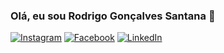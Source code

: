 ### Olá, eu sou Rodrigo Gonçalves Santana 👋

[![Instagram](https://img.shields.io/badge/-Instagram-ff69b4?style=flat&logo=Instagram&logoColor=white&link=https://www.instagram.com/rodrigo.gsantana)](https://www.instagram.com/rodrigo.gsantana)
[![Facebook](https://img.shields.io/badge/-Facebook-blue?style=flat&logo=Facebook&logoColor=white)](https://www.facebook.com/rodrigo.goncalves.75641)
[![LinkedIn](https://img.shields.io/badge/-LinkedIn-blue?style=flat&logo=LinkedIn&logoColor=white&link=https://www.linkedin.com/in/rodrigo-gon%C3%A7alves-santana)](https://www.linkedin.com/in/rodrigo-gon%C3%A7alves-santana/)
